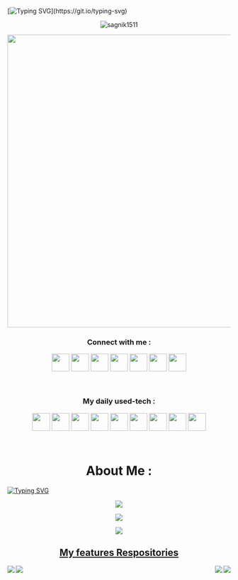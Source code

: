 
[![Typing SVG](https://readme-typing-svg.herokuapp.com?color=1CF412&size=59&center=true&vCenter=true&multiline=true&width=1000&height=250&lines=Namaste+%F0%9F%99%8F+I'm+Sagnik;A+Machine+Learning+Enthusiast+;from+JGEC%2C+India.)](https://git.io/typing-svg)

<p align="center"> <img src="https://profile-counter.glitch.me/{sagnik1511}/count.svg" alt="sagnik1511" /> </p>

<p align=center><img width="660px" src="https://cdn.dribbble.com/users/46123/screenshots/6135335/ai-sun-type.gif"></p>

<h3 align="center">Connect with me :</h3>
<p align=center>
<a target="_blank"><img width="40px" src="https://upload.wikimedia.org/wikipedia/commons/thumb/e/e9/Linkedin_icon.svg/256px-Linkedin_icon.svg.png"/></a>
<a target="_blank"><img width="40px" src="https://www.vectorlogo.zone/logos/facebook/facebook-official.svg"/></a>
<a target="_blank"><img width="40px" src="https://www.vectorlogo.zone/logos/instagram/instagram-icon.svg"/></a>
<a target="_blank"><img width="40px" src="https://www.vectorlogo.zone/logos/kaggle/kaggle-icon.svg"/></a>
<a target="_blank"><img width="40px" src="https://api.iconify.design/simple-icons:codechef.svg?color=%2379553A"/></a>
<a target="_blank"><img width="40px"src="https://d2fltix0v2e0sb.cloudfront.net/dev-badge.svg" width="22px"></a>
<a target="_blank"><img width="40px" src="https://upload.wikimedia.org/wikipedia/sco/9/9f/Twitter_bird_logo_2012.svg"/></a>
  </p>

<br>
<h3 align=center>My daily used-tech :</h3>

 <p align=center>
  <a target="_blank"><img width="40px" src="https://cdn.worldvectorlogo.com/logos/python-5.svg"/></a>
  <a target="_blank"><img width="40px" src="https://seeklogo.com/images/J/jupyter-logo-A91705F539-seeklogo.com.png"/></a>
  <a target="_blank"><img  width="40px" src="https://seeklogo.com/images/S/spyder-logo-68D7CF8B2C-seeklogo.com.png"/></a> 
  <a target="_blank"><img width="40px" src="https://cdn.worldvectorlogo.com/logos/ibm-watson.svg"/></a> 
  <a target="_blank"><img  width="40px" src="https://seeklogo.com/images/G/git-logo-CD8D6F1C09-seeklogo.com.png"/></a>
  <a target="_blank"><img  width="40px" src="https://seeklogo.com/images/C/c-logo-43CE78FF9C-seeklogo.com.png"/></a>
  <a target="_blank"><img  width="40px" src="https://upload.wikimedia.org/wikipedia/commons/thumb/6/6a/Gnu-octave-logo.svg/425px-Gnu-octave-logo.svg.png"/></a>
  <a target="_blank"><img  width="40px" src="https://seeklogo.com/images/H/html5-without-wordmark-color-logo-14D252D878-seeklogo.com.png"/></a>
  <a target="_blank"><img  width="40px" src="https://seeklogo.com/images/C/c-programming-language-logo-9B32D017B1-seeklogo.com.png"/></a>
</p>

 
 <br>

<h1 align=center>About Me :</h1>

[![Typing SVG](https://readme-typing-svg.herokuapp.com?color=3597F4&size=28&center=true&vCenter=true&multiline=true&width=1000&height=350&lines=Coder+by+passion+%F0%9F%91%A8%F0%9F%8F%BD%E2%80%8D%F0%9F%92%BB;Currently+persuing+B.Tech+in+IT+%F0%9F%91%A8%F0%9F%8F%BB%E2%80%8D%F0%9F%8E%93%F0%9F%8F%9B;Specialization+over+Data+Visualization+with+Python+%F0%9F%93%8A+%F0%9F%93%88+%F0%9F%93%89;Possess+knowledge+over+Image+Processing%2C+Hyperparameter;Tuning+and+statistical+Machine+Learning+Models%F0%9F%93%9C+%F0%9F%93%83;Learning+NLP+and+Advanced+Computer+Vision%E2%9C%8C%F0%9F%8F%BB;Ask+me+about+Python%2CC%2B%2B%2COctave%F0%9F%92%BB;%F0%9F%91%80Actively+looking+for+a+DL%2FML+internships;Love+to+be+a+nerd%F0%9F%98%82;Life+Long+Learner+%F0%9F%95%B5%F0%9F%8F%BB%E2%80%8D%E2%99%82%EF%B8%8F+%E2%9C%88)](https://git.io/typing-svg)


<p align=center><img src ="https://github-readme-streak-stats.herokuapp.com?user=sagnik1511&theme=darcula&hide_border=false&background=FFFFFF00"></p>

<p align=center><img src="https://github-readme-stats.vercel.app/api?username=sagnik1511&show_icons=true&theme=cobalt"></p>

<p align=center><img src="https://github-readme-stats.vercel.app/api/top-langs/?username=sagnik1511&layout=compact"></p>

<h2 align=center><u>My features Respositories</u></h2>


<a href="https://github.com/sagnik1511/Style-Transfer-with-Python">
  <img align="left" src="https://github-readme-stats.vercel.app/api/pin/?username=sagnik1511&repo=Style-Transfer-with-Python" />
</a>


<a href="https://github.com/sagnik1511/Lifely">
  <img align="right" src="https://github-readme-stats.vercel.app/api/pin/?username=sagnik1511&repo=Lifely" />
</a>

<a href="https://github.com/sagnik1511/IPL_analysis">
  <img align="left" src="https://github-readme-stats.vercel.app/api/pin/?username=sagnik1511&repo=IPL_analysis" />
</a>
<a href="https://github.com/sagnik1511/Fashion-MNIST-prediction-with-ConvNet">
  <img align="right" src="https://github-readme-stats.vercel.app/api/pin/?username=sagnik1511&repo=Fashion-MNIST-prediction-with-ConvNet" />
</a>
<br><br><br><br>

